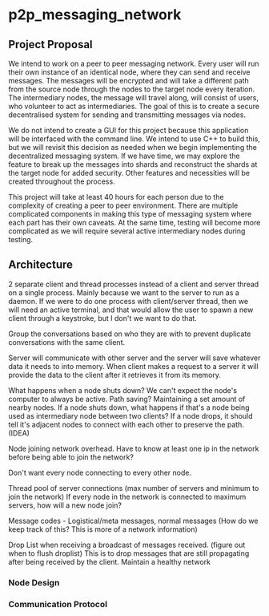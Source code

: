 # p2p_messaging_network

## Project Proposal
We intend to work on a peer to peer messaging network. Every user will run their own
instance of an identical node, where they can send and receive messages. The messages will
be encrypted and will take a different path from the source node through the nodes to the target
node every iteration. The intermediary nodes, the message will travel along, will consist of
users, who volunteer to act as intermediaries. The goal of this is to create a secure
decentralised system for sending and transmitting messages via nodes.

We do not intend to create a GUI for this project because this application will be
interfaced with the command line. We intend to use C++ to build this, but we will revisit this
decision as needed when we begin implementing the decentralized messaging system. If we
have time, we may explore the feature to break up the messages into shards and reconstruct
the shards at the target node for added security. Other features and necessities will be created
throughout the process.

This project will take at least 40 hours for each person due to the complexity of creating
a peer to peer environment. There are multiple complicated components in making this type of
messaging system where each part has their own caveats. At the same time, testing will
become more complicated as we will require several active intermediary nodes during testing.

## Architecture

2 separate client and thread processes instead of a client and server thread on a single process. Mainly because we want to the server to run as a daemon.
If we were to do one process with client/server thread, then we will need an active terminal, and that would allow the user to spawn a new client through a keystroke, but I don't we want to do that.

Group the conversations based on who they are with to prevent duplicate conversations with the same client.

Server will communicate with other server and the server will save whatever data it needs to into memory. When client makes a request to a server it will provide the data to the client after it retrieves it from its memory.

What happens when a node shuts down? We can't expect the node's computer to always be active.
	Path saving? Maintaining a set amount of nearby nodes. If a node shuts down, what happens if that's a node being used as intermediary node between two clients?
	If a node drops, it should tell it's adjacent nodes to connect with each other to preserve the path. (IDEA)

Node joining network overhead.
	Have to know at least one ip in the network before being able to join the network?

Don't want every node connecting to every other node.

Thread pool of server connections (max number of servers and minimum to join the network)
	If every node in the network is connected to maximum servers, how will a new node join?

Message codes - Logistical/meta messages, normal messages (How do we keep track of this? This is more of a network information)

Drop List when receiving a broadcast of messages received. (figure out when to flush droplist) This is to drop messages that are still propagating after being received by the client. Maintain a healthy network


### Node Design


### Communication Protocol
